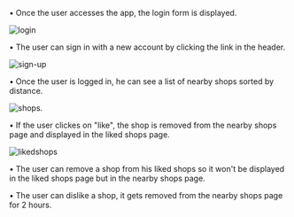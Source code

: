 •	Once the user accesses the app, the login form is displayed.

![login](https://user-images.githubusercontent.com/20567102/33341087-bd5a646e-d475-11e7-8b5a-9c5fc10a6dd7.png)

•	The user can sign in with a new account by clicking the link in the header.

![sign-up](https://user-images.githubusercontent.com/20567102/33341289-70ddb36a-d476-11e7-811c-90640710e601.png)

•	Once the user is logged in, he can see a list of nearby shops sorted by distance.

![shops](https://user-images.githubusercontent.com/20567102/33341377-b806144e-d476-11e7-8294-b1f595c1433a.png).

•	If the user clickes on "like", the shop is removed from the nearby shops page and displayed in the liked shops page.

![likedshops](https://user-images.githubusercontent.com/20567102/33341454-f01cb018-d476-11e7-9ade-bc9b9a77c4d8.png)

• The user can remove a shop from his liked shops so it won't be displayed in the liked shops page but in the nearby shops page.

• The user can dislike a shop, it gets removed from the nearby shops page for 2 hours.


